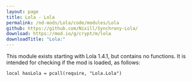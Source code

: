 ```yaml
---
layout: page
title: Lola - Lola
permalink: /nd-mods/Lola/code/modules/Lola
github: https://github.com/Nixill/Synchrony-Lola/
download: https://mod.io/g/crypt/m/lola
downloadTitle: "Lola:"
---
```


This module exists starting with Lola 1.4.1, but contains no functions. It is intended for checking if the mod is loaded, as follows:

`local hasLola = pcall(require, "Lola.Lola")`